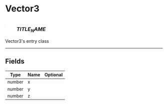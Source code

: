 # Vector3

### <img src="../../.gitbook/assets/base.png" width="32" height="32" /> $TITLE_NAME$
Vector3's entry class<br>

-----------------
## Fields

| Type   | Name | Optional |
| ------ | ---- | -------: |
| number | x |  |
| number | y |  |
| number | z |  |
